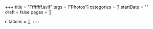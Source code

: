 +++
title = "Ffffffff.avif"
tags = ["Photos"]
categories = []
startDate = ""
draft = false
pages = []

citations = []
+++
